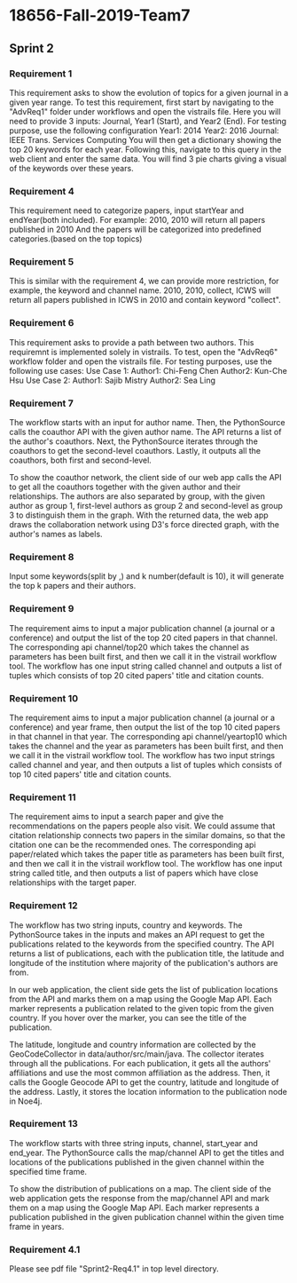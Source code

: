 # 18656-Fall-2019-Team7
## Sprint 2

### Requirement 1
This requirement asks to show the evolution of topics for a given journal in a given year range. To test this requirement, first start by navigating to the "AdvReq1" folder under workflows and open the vistrails file. Here you will need to provide 3 inputs: Journal, Year1 (Start), and Year2 (End). For testing purpose, use the following configuration
	Year1: 2014
	Year2: 2016
	Journal: IEEE Trans. Services Computing
You will then get a dictionary showing the top 20 keywords for each year.
Following this, navigate to this query in the web client and enter the same data. You will find 3 pie charts giving a visual of the keywords over these years.

### Requirement 4
This requirement need to categorize papers, input startYear and endYear(both included).
For example: 2010, 2010 will return all papers published in 2010
And the papers will be categorized into predefined categories.(based on the top topics)

### Requirement 5
This is similar with the requirement 4, we can provide more restriction, for example, the keyword and channel name.
2010, 2010, collect, ICWS will return all papers published in ICWS in 2010 and contain keyword "collect".

### Requirement 6
This requirement asks to provide a path between two authors. This requiremnt is implemented solely in vistrails. To test, open the "AdvReq6" workflow folder and open the vistrails file. For testing purposes, use the following use cases:
	Use Case 1:
		Author1: Chi-Feng Chen
		Author2: Kun-Che Hsu
	Use Case 2:
		Author1: Sajib Mistry
		Author2: Sea Ling

### Requirement 7
The workflow starts with an input for author name. Then, the PythonSource calls the coauthor 
API with the given author name. The API returns a list of the author's coauthors. Next, the 
PythonSource iterates through the coauthors to get the second-level coauthors. Lastly, it outputs 
all the coauthors, both first and second-level.

To show the coauthor network, the client side of our web app calls the API to get all the coauthors 
together with the given author and their relationships. The authors are also separated by group, 
with the given author as group 1, first-level authors as group 2 and second-level as group 3 to 
distinguish them in the graph. With the returned data, the web app draws the collaboration network 
using D3's force directed graph, with the author's names as labels.

### Requirement 8
Input some keywords(split by ,) and k number(default is 10), it will generate the top k papers and their authors.


### Requirement 9
The requirement aims to input a major publication channel (a journal or a conference) and output the
list of the top 20 cited papers in that channel.
The corresponding api channel/top20 which takes the channel as parameters has been built first, 
and then we call it in the vistrail workflow tool. 
The workflow has one input string called channel and outputs a list of tuples which consists of top 20
cited papers' title and citation counts.


### Requirement 10
The requirement aims to input a major publication channel (a journal or a conference) and year frame,
then output the list of the top 10 cited papers in that channel in that year.
The corresponding api channel/yeartop10 which takes the channel and the year as parameters has been built first, 
and then we call it in the vistrail workflow tool. 
The workflow has two input strings called channel and year, and then outputs a list of tuples which consists of top 10
cited papers' title and citation counts.

### Requirement 11
The requirement aims to input a search paper and give the recommendations on the papers people also visit.
We could assume that citation relationship connects two papers in the similar domains, so that the citation one can be 
the recommended ones.
The corresponding api paper/related which takes the paper title as parameters has been built first, 
and then we call it in the vistrail workflow tool. 
The workflow has one input string called title, and then outputs a list of papers which have close relationships with
the target paper.

### Requirement 12
The workflow has two string inputs, country and keywords. The PythonSource takes in the inputs 
and makes an API request to get the publications related to the keywords from the specified 
country. The API returns a list of publications, each with the publication title, the 
latitude and longitude of the institution where majority of the publication's authors are from.

In our web application, the client side gets the list of publication locations from the API 
and marks them on a map using the Google Map API. Each marker represents a publication related 
to the given topic from the given country. If you hover over the marker, you can see the title
of the publication.

The latitude, longitude and country information are collected by the GeoCodeCollector in 
data/author/src/main/java. The collector iterates through all the publications. For each 
publication, it gets all the authors' affiliations and use the most common affiliation as 
the address. Then, it calls the Google Geocode API to get the country, latitude and longitude 
of the address. Lastly, it stores the location information to the publication node in Noe4j.
### Requirement 13
The workflow starts with three string inputs, channel, start_year and end_year. The PythonSource 
calls the map/channel API to get the titles and locations of the publications published in the 
given channel within the specified time frame.

To show the distribution of publications on a map. The client side of the web application gets 
the response from the map/channel API and mark them on a map using the Google Map API. Each marker 
represents a publication published in the given publication channel within the given time frame in 
years.

### Requirement 4.1
Please see pdf file "Sprint2-Req4.1" in top level directory.